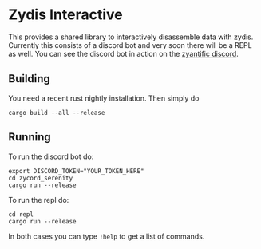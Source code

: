# Zydis Interactive

This provides a shared library to interactively disassemble data with zydis. Currently this consists of a discord bot and very soon there will be a REPL as well. You can see the discord bot in action on the [zyantific discord](https://discord.gg/pJaSX3n).

## Building
You need a recent rust nightly installation. Then simply do
```
cargo build --all --release
```

## Running
To run the discord bot do:
```
export DISCORD_TOKEN="YOUR_TOKEN_HERE"
cd zycord_serenity
cargo run --release
```

To run the repl do:
```
cd repl
cargo run --release
```

In both cases you can type `!help` to get a list of commands.

